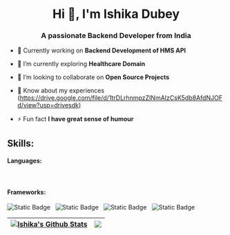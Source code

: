 <h1 align="center">Hi 👋, I'm Ishika Dubey</h1>
<h3 align="center">A passionate Backend Developer from India</h3>

- 🔭 Currently working on **Backend Development of HMS API**

- 🌱 I’m currently exploring **Healthcare Domain**

- 👯 I’m looking to collaborate on **Open Source Projects**

- 📄 Know about my experiences (https://drive.google.com/file/d/1trDLrhnmpzZINmAIzCsK5db8AfdNJOFd/view?usp=drivesdk)

- ⚡ Fun fact **I have great sense of humour**

## Skills:

#### Languages:
<p align="left">
<a href="https://go.dev/" target="blank"><img align="center" src="https://img.shields.io/badge/Go-cyan?style=for-the-badge&logo=Go&logoColor=Black&labelColor=black&color=cyan" alt=""/></a>
<a href="https://www.python.org/" target="blank"><img align="center" src="https://img.shields.io/badge/Python-61dbfb?style=for-the-badge&logo=Pyhton&logoColor=Black&labelColor=black&color=61dbfb" alt=""/></a>
<a href="https://www.java.com/en/" target="blank"><img align="center" src="https://img.shields.io/badge/Java-ED1D25?style=for-the-badge&logo=Java&logoColor=Black&labelColor=black&color=ED1D25" alt=""/></a>
<a href="https://www.w3schools.com/html/" target="blank"><img align="center" src="https://img.shields.io/badge/GoFiber-0D61A9?style=for-the-badge&logo=gofiber&logoColor=black&color=0D61A9&link=https%3A%2F%2Fgofiber.io%2F" alt=""/></a>
<a href="https://www.w3schools.com/css/" target="blank"><img align="center" src="https://img.shields.io/badge/CSS-2AA4F4?style=for-the-badge&logo=HTML&logoColor=black&color=2AA4F4" alt=""/></a>
</p>

#### Frameworks:
![Static Badge]()
&nbsp;
![Static Badge](https://img.shields.io/badge/Spring--Boot-33C481?style=for-the-badge&logo=spring&logoColor=black&color=33C481&link=https%3A%2F%2Fspring.io%2Fprojects%2Fspring-boot)
&nbsp;
![Static Badge](https://img.shields.io/badge/FastApi-cyan?style=for-the-badge&logo=fastapi&logoColor=black&color=cyan&link=https%3A%2F%2Ffastapi.tiangolo.com%2F)
&nbsp;
![Static Badge](https://img.shields.io/badge/Gorilla--Websocket-lightblue?style=for-the-badge&logo=GorillaWebsocket&logoColor=black&color=blue&link=https%3A%2F%2Fpkg.go.dev%2Fgithub.com%2Fgorilla%2Fwebsocket)
&nbsp;



| <a href=""><img align="center" src="https://github-readme-stats.vercel.app/api?username=ishika0102&theme=buefy&show_icons=true&hide_border=false&count_private=true" alt="Ishika's Github Stats" /></a> | <a href=""><img align="center" src="https://github-readme-stats.vercel.app/api/top-langs/?username=ishika0102&theme=buefy&show_icons=true&hide_border=false&layout=compact" /></a> |
| ------------- | ------------- |
